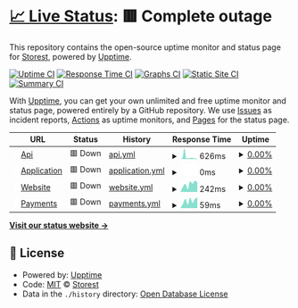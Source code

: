 # [📈 Live Status](https://status.storest.io): <!--live status--> **🟥 Complete outage**

This repository contains the open-source uptime monitor and status page for [Storest](https://storest.io), powered by [Upptime](https://github.com/upptime/upptime).

[![Uptime CI](https://github.com/storestpos/uptime/workflows/Uptime%20CI/badge.svg)](https://github.com/storestpos/upptime/actions?query=workflow%3A%22Uptime+CI%22)
[![Response Time CI](https://github.com/storestpos/uptime/workflows/Response%20Time%20CI/badge.svg)](https://github.com/storestpos/upptime/actions?query=workflow%3A%22Response+Time+CI%22)
[![Graphs CI](https://github.com/storestpos/uptime/workflows/Graphs%20CI/badge.svg)](https://github.com/storestpos/upptime/actions?query=workflow%3A%22Graphs+CI%22)
[![Static Site CI](https://github.com/storestpos/uptime/workflows/Static%20Site%20CI/badge.svg)](https://github.com/storestpos/upptime/actions?query=workflow%3A%22Static+Site+CI%22)
[![Summary CI](https://github.com/storestpos/uptime/workflows/Summary%20CI/badge.svg)](https://github.com/storestpos/upptime/actions?query=workflow%3A%22Summary+CI%22)

With [Upptime](https://upptime.js.org), you can get your own unlimited and free uptime monitor and status page, powered entirely by a GitHub repository. We use [Issues](https://github.com/storestpos/upptime/issues) as incident reports, [Actions](https://github.com/storestpos/upptime/actions) as uptime monitors, and [Pages](https://status.storest.io) for the status page.

<!--start: status pages-->
<!-- This summary is generated by Upptime (https://github.com/upptime/upptime) -->
<!-- Do not edit this manually, your changes will be overwritten -->
<!-- prettier-ignore -->
| URL | Status | History | Response Time | Uptime |
| --- | ------ | ------- | ------------- | ------ |
| <img alt="" src="https://raw.githubusercontent.com/storestpos/uptime/master/assets/icon.svg" height="13"> [Api](https://api.storest.io/health) | 🟥 Down | [api.yml](https://github.com/storestpos/uptime/commits/HEAD/history/api.yml) | <details><summary><img alt="Response time graph" src="./graphs/api/response-time-week.png" height="20"> 626ms</summary><br><a href="https://status.storest.io/history/api"><img alt="Response time 10522" src="https://img.shields.io/endpoint?url=https%3A%2F%2Fraw.githubusercontent.com%2Fstorestpos%2Fuptime%2FHEAD%2Fapi%2Fapi%2Fresponse-time.json"></a><br><a href="https://status.storest.io/history/api"><img alt="24-hour response time 183" src="https://img.shields.io/endpoint?url=https%3A%2F%2Fraw.githubusercontent.com%2Fstorestpos%2Fuptime%2FHEAD%2Fapi%2Fapi%2Fresponse-time-day.json"></a><br><a href="https://status.storest.io/history/api"><img alt="7-day response time 626" src="https://img.shields.io/endpoint?url=https%3A%2F%2Fraw.githubusercontent.com%2Fstorestpos%2Fuptime%2FHEAD%2Fapi%2Fapi%2Fresponse-time-week.json"></a><br><a href="https://status.storest.io/history/api"><img alt="30-day response time 4307" src="https://img.shields.io/endpoint?url=https%3A%2F%2Fraw.githubusercontent.com%2Fstorestpos%2Fuptime%2FHEAD%2Fapi%2Fapi%2Fresponse-time-month.json"></a><br><a href="https://status.storest.io/history/api"><img alt="1-year response time 8861" src="https://img.shields.io/endpoint?url=https%3A%2F%2Fraw.githubusercontent.com%2Fstorestpos%2Fuptime%2FHEAD%2Fapi%2Fapi%2Fresponse-time-year.json"></a></details> | <details><summary><a href="https://status.storest.io/history/api">0.00%</a></summary><a href="https://status.storest.io/history/api"><img alt="All-time uptime 16.46%" src="https://img.shields.io/endpoint?url=https%3A%2F%2Fraw.githubusercontent.com%2Fstorestpos%2Fuptime%2FHEAD%2Fapi%2Fapi%2Fuptime.json"></a><br><a href="https://status.storest.io/history/api"><img alt="24-hour uptime 0.00%" src="https://img.shields.io/endpoint?url=https%3A%2F%2Fraw.githubusercontent.com%2Fstorestpos%2Fuptime%2FHEAD%2Fapi%2Fapi%2Fuptime-day.json"></a><br><a href="https://status.storest.io/history/api"><img alt="7-day uptime 0.00%" src="https://img.shields.io/endpoint?url=https%3A%2F%2Fraw.githubusercontent.com%2Fstorestpos%2Fuptime%2FHEAD%2Fapi%2Fapi%2Fuptime-week.json"></a><br><a href="https://status.storest.io/history/api"><img alt="30-day uptime 0.00%" src="https://img.shields.io/endpoint?url=https%3A%2F%2Fraw.githubusercontent.com%2Fstorestpos%2Fuptime%2FHEAD%2Fapi%2Fapi%2Fuptime-month.json"></a><br><a href="https://status.storest.io/history/api"><img alt="1-year uptime 0.00%" src="https://img.shields.io/endpoint?url=https%3A%2F%2Fraw.githubusercontent.com%2Fstorestpos%2Fuptime%2FHEAD%2Fapi%2Fapi%2Fuptime-year.json"></a></details>
| <img alt="" src="https://raw.githubusercontent.com/storestpos/uptime/master/assets/icon.svg" height="13"> [Application](https://app.storest.io/index.html) | 🟥 Down | [application.yml](https://github.com/storestpos/uptime/commits/HEAD/history/application.yml) | <details><summary><img alt="Response time graph" src="./graphs/application/response-time-week.png" height="20"> 0ms</summary><br><a href="https://status.storest.io/history/application"><img alt="Response time 0" src="https://img.shields.io/endpoint?url=https%3A%2F%2Fraw.githubusercontent.com%2Fstorestpos%2Fuptime%2FHEAD%2Fapi%2Fapplication%2Fresponse-time.json"></a><br><a href="https://status.storest.io/history/application"><img alt="24-hour response time 0" src="https://img.shields.io/endpoint?url=https%3A%2F%2Fraw.githubusercontent.com%2Fstorestpos%2Fuptime%2FHEAD%2Fapi%2Fapplication%2Fresponse-time-day.json"></a><br><a href="https://status.storest.io/history/application"><img alt="7-day response time 0" src="https://img.shields.io/endpoint?url=https%3A%2F%2Fraw.githubusercontent.com%2Fstorestpos%2Fuptime%2FHEAD%2Fapi%2Fapplication%2Fresponse-time-week.json"></a><br><a href="https://status.storest.io/history/application"><img alt="30-day response time 0" src="https://img.shields.io/endpoint?url=https%3A%2F%2Fraw.githubusercontent.com%2Fstorestpos%2Fuptime%2FHEAD%2Fapi%2Fapplication%2Fresponse-time-month.json"></a><br><a href="https://status.storest.io/history/application"><img alt="1-year response time 0" src="https://img.shields.io/endpoint?url=https%3A%2F%2Fraw.githubusercontent.com%2Fstorestpos%2Fuptime%2FHEAD%2Fapi%2Fapplication%2Fresponse-time-year.json"></a></details> | <details><summary><a href="https://status.storest.io/history/application">0.00%</a></summary><a href="https://status.storest.io/history/application"><img alt="All-time uptime 3.10%" src="https://img.shields.io/endpoint?url=https%3A%2F%2Fraw.githubusercontent.com%2Fstorestpos%2Fuptime%2FHEAD%2Fapi%2Fapplication%2Fuptime.json"></a><br><a href="https://status.storest.io/history/application"><img alt="24-hour uptime 0.00%" src="https://img.shields.io/endpoint?url=https%3A%2F%2Fraw.githubusercontent.com%2Fstorestpos%2Fuptime%2FHEAD%2Fapi%2Fapplication%2Fuptime-day.json"></a><br><a href="https://status.storest.io/history/application"><img alt="7-day uptime 0.00%" src="https://img.shields.io/endpoint?url=https%3A%2F%2Fraw.githubusercontent.com%2Fstorestpos%2Fuptime%2FHEAD%2Fapi%2Fapplication%2Fuptime-week.json"></a><br><a href="https://status.storest.io/history/application"><img alt="30-day uptime 0.00%" src="https://img.shields.io/endpoint?url=https%3A%2F%2Fraw.githubusercontent.com%2Fstorestpos%2Fuptime%2FHEAD%2Fapi%2Fapplication%2Fuptime-month.json"></a><br><a href="https://status.storest.io/history/application"><img alt="1-year uptime 0.00%" src="https://img.shields.io/endpoint?url=https%3A%2F%2Fraw.githubusercontent.com%2Fstorestpos%2Fuptime%2FHEAD%2Fapi%2Fapplication%2Fuptime-year.json"></a></details>
| <img alt="" src="https://raw.githubusercontent.com/storestpos/uptime/master/assets/icon.svg" height="13"> [Website](https://www.storest.io/index.html) | 🟥 Down | [website.yml](https://github.com/storestpos/uptime/commits/HEAD/history/website.yml) | <details><summary><img alt="Response time graph" src="./graphs/website/response-time-week.png" height="20"> 242ms</summary><br><a href="https://status.storest.io/history/website"><img alt="Response time 11085" src="https://img.shields.io/endpoint?url=https%3A%2F%2Fraw.githubusercontent.com%2Fstorestpos%2Fuptime%2FHEAD%2Fapi%2Fwebsite%2Fresponse-time.json"></a><br><a href="https://status.storest.io/history/website"><img alt="24-hour response time 297" src="https://img.shields.io/endpoint?url=https%3A%2F%2Fraw.githubusercontent.com%2Fstorestpos%2Fuptime%2FHEAD%2Fapi%2Fwebsite%2Fresponse-time-day.json"></a><br><a href="https://status.storest.io/history/website"><img alt="7-day response time 242" src="https://img.shields.io/endpoint?url=https%3A%2F%2Fraw.githubusercontent.com%2Fstorestpos%2Fuptime%2FHEAD%2Fapi%2Fwebsite%2Fresponse-time-week.json"></a><br><a href="https://status.storest.io/history/website"><img alt="30-day response time 7856" src="https://img.shields.io/endpoint?url=https%3A%2F%2Fraw.githubusercontent.com%2Fstorestpos%2Fuptime%2FHEAD%2Fapi%2Fwebsite%2Fresponse-time-month.json"></a><br><a href="https://status.storest.io/history/website"><img alt="1-year response time 9237" src="https://img.shields.io/endpoint?url=https%3A%2F%2Fraw.githubusercontent.com%2Fstorestpos%2Fuptime%2FHEAD%2Fapi%2Fwebsite%2Fresponse-time-year.json"></a></details> | <details><summary><a href="https://status.storest.io/history/website">0.00%</a></summary><a href="https://status.storest.io/history/website"><img alt="All-time uptime 16.46%" src="https://img.shields.io/endpoint?url=https%3A%2F%2Fraw.githubusercontent.com%2Fstorestpos%2Fuptime%2FHEAD%2Fapi%2Fwebsite%2Fuptime.json"></a><br><a href="https://status.storest.io/history/website"><img alt="24-hour uptime 0.00%" src="https://img.shields.io/endpoint?url=https%3A%2F%2Fraw.githubusercontent.com%2Fstorestpos%2Fuptime%2FHEAD%2Fapi%2Fwebsite%2Fuptime-day.json"></a><br><a href="https://status.storest.io/history/website"><img alt="7-day uptime 0.00%" src="https://img.shields.io/endpoint?url=https%3A%2F%2Fraw.githubusercontent.com%2Fstorestpos%2Fuptime%2FHEAD%2Fapi%2Fwebsite%2Fuptime-week.json"></a><br><a href="https://status.storest.io/history/website"><img alt="30-day uptime 0.00%" src="https://img.shields.io/endpoint?url=https%3A%2F%2Fraw.githubusercontent.com%2Fstorestpos%2Fuptime%2FHEAD%2Fapi%2Fwebsite%2Fuptime-month.json"></a><br><a href="https://status.storest.io/history/website"><img alt="1-year uptime 0.00%" src="https://img.shields.io/endpoint?url=https%3A%2F%2Fraw.githubusercontent.com%2Fstorestpos%2Fuptime%2FHEAD%2Fapi%2Fwebsite%2Fuptime-year.json"></a></details>
| <img alt="" src="https://raw.githubusercontent.com/storestpos/uptime/master/assets/icon.svg" height="13"> [Payments](https://api.storest.io/api/v1/payment/status) | 🟥 Down | [payments.yml](https://github.com/storestpos/uptime/commits/HEAD/history/payments.yml) | <details><summary><img alt="Response time graph" src="./graphs/payments/response-time-week.png" height="20"> 59ms</summary><br><a href="https://status.storest.io/history/payments"><img alt="Response time 11299" src="https://img.shields.io/endpoint?url=https%3A%2F%2Fraw.githubusercontent.com%2Fstorestpos%2Fuptime%2FHEAD%2Fapi%2Fpayments%2Fresponse-time.json"></a><br><a href="https://status.storest.io/history/payments"><img alt="24-hour response time 87" src="https://img.shields.io/endpoint?url=https%3A%2F%2Fraw.githubusercontent.com%2Fstorestpos%2Fuptime%2FHEAD%2Fapi%2Fpayments%2Fresponse-time-day.json"></a><br><a href="https://status.storest.io/history/payments"><img alt="7-day response time 59" src="https://img.shields.io/endpoint?url=https%3A%2F%2Fraw.githubusercontent.com%2Fstorestpos%2Fuptime%2FHEAD%2Fapi%2Fpayments%2Fresponse-time-week.json"></a><br><a href="https://status.storest.io/history/payments"><img alt="30-day response time 5904" src="https://img.shields.io/endpoint?url=https%3A%2F%2Fraw.githubusercontent.com%2Fstorestpos%2Fuptime%2FHEAD%2Fapi%2Fpayments%2Fresponse-time-month.json"></a><br><a href="https://status.storest.io/history/payments"><img alt="1-year response time 9333" src="https://img.shields.io/endpoint?url=https%3A%2F%2Fraw.githubusercontent.com%2Fstorestpos%2Fuptime%2FHEAD%2Fapi%2Fpayments%2Fresponse-time-year.json"></a></details> | <details><summary><a href="https://status.storest.io/history/payments">0.00%</a></summary><a href="https://status.storest.io/history/payments"><img alt="All-time uptime 3.05%" src="https://img.shields.io/endpoint?url=https%3A%2F%2Fraw.githubusercontent.com%2Fstorestpos%2Fuptime%2FHEAD%2Fapi%2Fpayments%2Fuptime.json"></a><br><a href="https://status.storest.io/history/payments"><img alt="24-hour uptime 0.00%" src="https://img.shields.io/endpoint?url=https%3A%2F%2Fraw.githubusercontent.com%2Fstorestpos%2Fuptime%2FHEAD%2Fapi%2Fpayments%2Fuptime-day.json"></a><br><a href="https://status.storest.io/history/payments"><img alt="7-day uptime 0.00%" src="https://img.shields.io/endpoint?url=https%3A%2F%2Fraw.githubusercontent.com%2Fstorestpos%2Fuptime%2FHEAD%2Fapi%2Fpayments%2Fuptime-week.json"></a><br><a href="https://status.storest.io/history/payments"><img alt="30-day uptime 0.00%" src="https://img.shields.io/endpoint?url=https%3A%2F%2Fraw.githubusercontent.com%2Fstorestpos%2Fuptime%2FHEAD%2Fapi%2Fpayments%2Fuptime-month.json"></a><br><a href="https://status.storest.io/history/payments"><img alt="1-year uptime 0.00%" src="https://img.shields.io/endpoint?url=https%3A%2F%2Fraw.githubusercontent.com%2Fstorestpos%2Fuptime%2FHEAD%2Fapi%2Fpayments%2Fuptime-year.json"></a></details>

<!--end: status pages-->

[**Visit our status website →**](https://status.storest.io)

## 📄 License

- Powered by: [Upptime](https://github.com/upptime/upptime)
- Code: [MIT](./LICENSE) © [Storest](https://storest.io)
- Data in the `./history` directory: [Open Database License](https://opendatacommons.org/licenses/odbl/1-0/)
